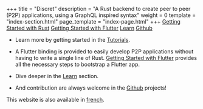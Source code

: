 +++
title = "Discret"
description = "A Rust backend to create peer to peer (P2P) applications, using a GraphQL inspired syntax"
weight = 0
template = "index-section.html"
page_template = "index-page.html"
+++
[Getting Started with Rust](@/tutorial/rust/_index.md) [Getting Started with Flutter](@/tutorial/flutter/_index.md) [Learn](@/learn/_index.md) [Github](https://github.com/discretlib/discret)

- Learn more by getting started in the [Tutorials](@/tutorial/_index.md).

- A Flutter binding is provided to easily develop P2P applications without having to write a single line of Rust. [Getting Started with Flutter](@/tutorial/flutter/_index.md) provides all the necessary steps to bootstrap a Flutter app. 

- Dive deeper in the [Learn](@/learn/_index.md) section. 

- And contribution are always welcome in the [Github](https://github.com/discretlib/discret) projects!

This website is also available in [french](fr/).

